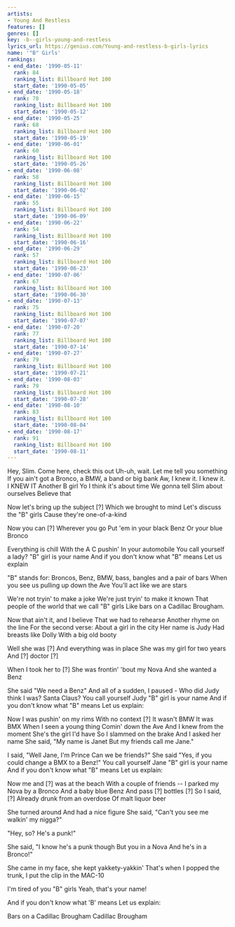 ```yaml
---
artists:
- Young And Restless
features: []
genres: []
key: -b--girls-young-and-restless
lyrics_url: https://genius.com/Young-and-restless-b-girls-lyrics
name: '"B" Girls'
rankings:
- end_date: '1990-05-11'
  rank: 84
  ranking_list: Billboard Hot 100
  start_date: '1990-05-05'
- end_date: '1990-05-18'
  rank: 78
  ranking_list: Billboard Hot 100
  start_date: '1990-05-12'
- end_date: '1990-05-25'
  rank: 68
  ranking_list: Billboard Hot 100
  start_date: '1990-05-19'
- end_date: '1990-06-01'
  rank: 60
  ranking_list: Billboard Hot 100
  start_date: '1990-05-26'
- end_date: '1990-06-08'
  rank: 58
  ranking_list: Billboard Hot 100
  start_date: '1990-06-02'
- end_date: '1990-06-15'
  rank: 55
  ranking_list: Billboard Hot 100
  start_date: '1990-06-09'
- end_date: '1990-06-22'
  rank: 54
  ranking_list: Billboard Hot 100
  start_date: '1990-06-16'
- end_date: '1990-06-29'
  rank: 57
  ranking_list: Billboard Hot 100
  start_date: '1990-06-23'
- end_date: '1990-07-06'
  rank: 67
  ranking_list: Billboard Hot 100
  start_date: '1990-06-30'
- end_date: '1990-07-13'
  rank: 75
  ranking_list: Billboard Hot 100
  start_date: '1990-07-07'
- end_date: '1990-07-20'
  rank: 77
  ranking_list: Billboard Hot 100
  start_date: '1990-07-14'
- end_date: '1990-07-27'
  rank: 79
  ranking_list: Billboard Hot 100
  start_date: '1990-07-21'
- end_date: '1990-08-03'
  rank: 79
  ranking_list: Billboard Hot 100
  start_date: '1990-07-28'
- end_date: '1990-08-10'
  rank: 83
  ranking_list: Billboard Hot 100
  start_date: '1990-08-04'
- end_date: '1990-08-17'
  rank: 91
  ranking_list: Billboard Hot 100
  start_date: '1990-08-11'
---
```

Hey, Slim. Come here, check this out
Uh-uh, wait. Let me tell you something
If you ain't got a Bronco, a BMW, a band or big bank
Aw, I knew it. I knew it. I KNEW IT
Another B girl
Yo I think it's about time
We gonna tell Slim about ourselves
Believe that

Now let's bring up the subject
[?] Which we brought to mind
Let's discuss the "B" girls
Cause they're one-of-a-kind

Now you can [?]
Wherever you go
Put 'em in your black Benz
Or your blue Bronco

Everything is chill
With the A C pushin'
In your automobile
You call yourself a lady?
"B" girl is your name
And if you don't know what "B" means
Let us explain

"B" stands for:
Broncos, Benz, BMW, bass, bangles and a pair of bars
When you see us pulling up down the Ave
You'll act like we are stars

We're not tryin' to make a joke
We're just tryin' to make it known
That people of the world that we call "B" girls
Like bars on a Cadillac Brougham.

Now that ain't it, and I believe
That we had to rehearse
Another rhyme on the line
For the second verse:
About a girl in the city
Her name is Judy
Had breasts like Dolly
With a big old booty

Well she was [?]
And everything was in place
She was my girl for two years
And [?] doctor [?]

When I took her to [?]
She was frontin' 'bout my Nova
And she wanted a Benz

She said "We need a Benz"
And all of a sudden, I paused -
Who did Judy think I was?
Santa Claus?
You call yourself Judy
"B" girl is your name
And if you don't know what "B" means
Let us explain:

Now I was pushin' on my rims
With no context [?]
It wasn't BMW
It was BMX
When I seen a young thing
Comin' down the Ave
And I knew from the moment
She's the girl I'd have
So I slammed on the brake
And I asked her name
She said, "My name is Janet
But my friends call me Jane."

I said, "Well Jane, I'm Prince
Can we be friends?"
She said
"Yes, if you could change a BMX to a Benz!"
You call yourself Jane
"B" girl is your name
And if you don't know what "B" means
Let us explain:

Now me and [?] was at the beach
With a couple of friends --
I parked my Nova by a Bronco
And a baby blue Benz
And pass [?] bottles [?]
So I said, [?]
Already drunk from an overdose
Of malt liquor beer

She turned around
And had a nice figure
She said, "Can't you see me walkin' my nigga?"

"Hey, so? He's a punk!"

She said, "I know he's a punk though
But you in a Nova
And he's in a Bronco!"

She came in my face, she kept yakkety-yakkin'
That's when I popped the trunk, I put the clip in the MAC-10

I'm tired of you "B" girls
Yeah, that's your name!

And if you don't know what 'B' means
Let us explain:

Bars on a Cadillac Brougham
Cadillac Brougham
